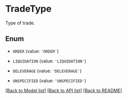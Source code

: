 # TradeType

Type of trade.

## Enum

* `ORDER` (value: `'ORDER'`)

* `LIQUIDATION` (value: `'LIQUIDATION'`)

* `DELEVERAGE` (value: `'DELEVERAGE'`)

* `UNSPECIFIED` (value: `'UNSPECIFIED'`)

[[Back to Model list]](../README.md#documentation-for-models) [[Back to API list]](../README.md#documentation-for-api-endpoints) [[Back to README]](../README.md)


